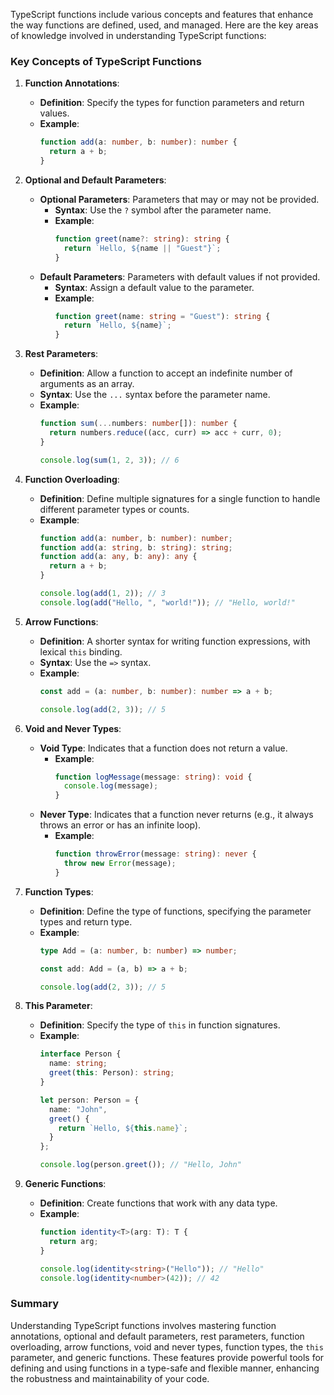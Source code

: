 TypeScript functions include various concepts and features that enhance the way functions are defined, used, and managed. Here are the key areas of knowledge involved in understanding TypeScript functions:

### Key Concepts of TypeScript Functions

1. **Function Annotations**:
   - **Definition**: Specify the types for function parameters and return values.
   - **Example**:
     ```typescript
     function add(a: number, b: number): number {
       return a + b;
     }
     ```

2. **Optional and Default Parameters**:
   - **Optional Parameters**: Parameters that may or may not be provided.
     - **Syntax**: Use the `?` symbol after the parameter name.
     - **Example**:
       ```typescript
       function greet(name?: string): string {
         return `Hello, ${name || "Guest"}`;
       }
       ```
   - **Default Parameters**: Parameters with default values if not provided.
     - **Syntax**: Assign a default value to the parameter.
     - **Example**:
       ```typescript
       function greet(name: string = "Guest"): string {
         return `Hello, ${name}`;
       }
       ```

3. **Rest Parameters**:
   - **Definition**: Allow a function to accept an indefinite number of arguments as an array.
   - **Syntax**: Use the `...` syntax before the parameter name.
   - **Example**:
     ```typescript
     function sum(...numbers: number[]): number {
       return numbers.reduce((acc, curr) => acc + curr, 0);
     }

     console.log(sum(1, 2, 3)); // 6
     ```

4. **Function Overloading**:
   - **Definition**: Define multiple signatures for a single function to handle different parameter types or counts.
   - **Example**:
     ```typescript
     function add(a: number, b: number): number;
     function add(a: string, b: string): string;
     function add(a: any, b: any): any {
       return a + b;
     }

     console.log(add(1, 2)); // 3
     console.log(add("Hello, ", "world!")); // "Hello, world!"
     ```

5. **Arrow Functions**:
   - **Definition**: A shorter syntax for writing function expressions, with lexical `this` binding.
   - **Syntax**: Use the `=>` syntax.
   - **Example**:
     ```typescript
     const add = (a: number, b: number): number => a + b;

     console.log(add(2, 3)); // 5
     ```

6. **Void and Never Types**:
   - **Void Type**: Indicates that a function does not return a value.
     - **Example**:
       ```typescript
       function logMessage(message: string): void {
         console.log(message);
       }
       ```
   - **Never Type**: Indicates that a function never returns (e.g., it always throws an error or has an infinite loop).
     - **Example**:
       ```typescript
       function throwError(message: string): never {
         throw new Error(message);
       }
       ```

7. **Function Types**:
   - **Definition**: Define the type of functions, specifying the parameter types and return type.
   - **Example**:
     ```typescript
     type Add = (a: number, b: number) => number;

     const add: Add = (a, b) => a + b;

     console.log(add(2, 3)); // 5
     ```

8. **This Parameter**:
   - **Definition**: Specify the type of `this` in function signatures.
   - **Example**:
     ```typescript
     interface Person {
       name: string;
       greet(this: Person): string;
     }

     let person: Person = {
       name: "John",
       greet() {
         return `Hello, ${this.name}`;
       }
     };

     console.log(person.greet()); // "Hello, John"
     ```

9. **Generic Functions**:
   - **Definition**: Create functions that work with any data type.
   - **Example**:
     ```typescript
     function identity<T>(arg: T): T {
       return arg;
     }

     console.log(identity<string>("Hello")); // "Hello"
     console.log(identity<number>(42)); // 42
     ```

### Summary

Understanding TypeScript functions involves mastering function annotations, optional and default parameters, rest parameters, function overloading, arrow functions, void and never types, function types, the `this` parameter, and generic functions. These features provide powerful tools for defining and using functions in a type-safe and flexible manner, enhancing the robustness and maintainability of your code.